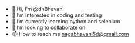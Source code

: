- 👋 Hi, I’m @dnBhavani
- 👀 I’m interested in coding and testing
- 🌱 I’m currently learning python and selenium
- 💞️ I’m looking to collaborate on 
- 📫 How to reach me nagabhavani5d@gmail.com

<!---
dnBhavani/dnBhavani is a ✨ special ✨ repository because its `README.md` (this file) appears on your GitHub profile.
You can click the Preview link to take a look at your changes.
--->
